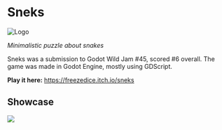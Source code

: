 # Sneks
![Logo](https://img.itch.zone/aW1nLzkzNzg0OTYucG5n/315x250%23c/F3qc1v.png)

*Minimalistic puzzle about snakes*

Sneks was a submission to Godot Wild Jam #45, scored #6 overall.
The game was made in Godot Engine, mostly using GDScript.

**Play it here:** https://freezedice.itch.io/sneks
## Showcase

![](https://img.itch.zone/aW1hZ2UvMTUzNjYyMS84OTk3Mjc3LmdpZg==/original/14Uxtv.gif) 